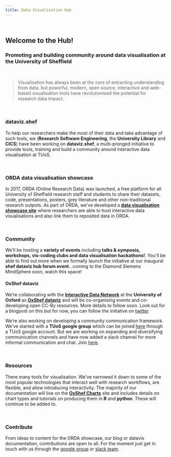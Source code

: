 ```yaml
---
title: Data Visualisation Hub
---
```


<br>

## Welcome to the Hub!

### Promoting and building community around data visualisation at the University of Sheffield

<br>

> Visualisation has always been at the core of extracting understanding from data, but powerful, modern, open source, interactive and web-based visualisation tools have revolutionised the potential for research data impact. 

<br>

### dataviz.shef

To help our researchers make the most of their data and take advantage of such tools, we (**Research Software Engineering**, the **University Library** and **CICS**) have been working on **dataviz.shef**, a multi-pronged initiative to provide tools, training and build a community around interactive data visualisation at TUoS.

<br>

### ORDA data visualisation showcase

In 2017, ORDA (Online Research Data) was launched, a free platform for all University of Sheffield research staff and students to share their datasets, code, presentations, posters, grey literature and other non-traditional research outputs. As part of ORDA, we've developed a [**data visualisation showcase site**](https://orda.shef.ac.uk/visualisations/) where researchers are able to host interactive data visualisations and also link them to reposited data in ORDA. 

<br>

### Community
 
We’ll be hosting a **variety of events** including **talks & symposia, workshops, vis-coding clubs and data visualisation hackathons!**. You'll be able to find out more when we formally launch the initiative at our inaugural **shef dataviz hub forum event**...coming to the Diamond Siemens MindSphere soon, watch this space!

#### OxShef dataviz

We’re collaborating with the [**Interactive Data Network**](https://idn.it.ox.ac.uk/) at the **University of Oxford** as [**OxShef dataviz**](https://oxshef.github.io/oxshef/) and will be co-organising events and co-developing open CC-By resources. More details to follow soon. Look out for a blogpost on this but for now, you can follow the initiative on [twitter](https://twitter.com/oxshef_dataviz)
 
We’re also working on developing a community communication framework. We’ve started with a **TUoS google group** which can be joined [here](https://groups.google.com/a/sheffield.ac.uk/forum/?hl=en#!forum/shef_dataviz-group) through a TUoS google account. But we are working on expanding and diversifying communication channels and have now added a slack channel for more informal communication and chat. Join [here](https://join.slack.com/t/shef-dataviz/signup).

<br>

### Resources

There many tools for visualisation. We've narrowed it down to some of the most popular technologies that interact well with research workflows, are flexible, and allow introducing interactivity. The majority of our documentation will live on the [**OxShef Charts**](https://oxshef.github.io/oxshef_charts/) site and includes details on chart types and tutorials on producing them in **R** and **python**. These will continue to be added to.

<br>

### Contribute

From ideas to content for the ORDA showcase, our blog or datavis documentation, contributions are open to all. For the moment just get in touch with us through the [google group](https://groups.google.com/a/sheffield.ac.uk/forum/?hl=en#!forum/shef_dataviz-group) or [slack team](https://join.slack.com/t/shef-dataviz/signup).


<br>
